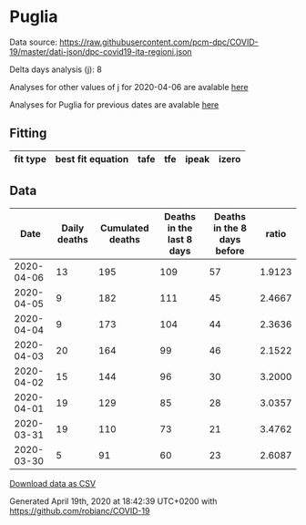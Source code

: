 # Puglia

Data source: https://raw.githubusercontent.com/pcm-dpc/COVID-19/master/dati-json/dpc-covid19-ita-regioni.json

Delta days analysis (j): 8

Analyses for other values of j for 2020-04-06 are avalable [here](../2020-04-06/README.md)

Analyses for Puglia for previous dates are avalable [here](../README.md)

## Fitting 
|fit type|best fit equation|tafe|tfe|ipeak|izero|
|-------|-----|--------|------|---|---|

## Data
|Date|Daily deaths|Cumulated deaths|Deaths in the last 8 days|Deaths in the 8 days before|ratio|
|----|----------|-----------|-------|--------------------|-----|
|2020-04-06|13|195|109|57|1.9123|
|2020-04-05|9|182|111|45|2.4667|
|2020-04-04|9|173|104|44|2.3636|
|2020-04-03|20|164|99|46|2.1522|
|2020-04-02|15|144|96|30|3.2000|
|2020-04-01|19|129|85|28|3.0357|
|2020-03-31|19|110|73|21|3.4762|
|2020-03-30|5|91|60|23|2.6087|

[Download data as CSV](COVID-19_puglia_j8_2020-04-06.csv)

Generated April 19th, 2020 at 18:42:39 UTC+0200 with https://github.com/robianc/COVID-19
